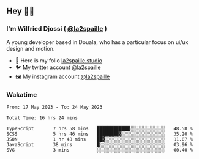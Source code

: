 ## Hey 👋🏾
### I'm Wilfried Djossi ( <a href="https://twitter.com/la2spaille/" target="_blank">@la2spaille</a> )
A young developer based in Douala, who has a particular focus on ui/ux design and motion.

- 🎨 Here is my folio [la2spaille.studio](https://la2spaille.studio/)
- 🐦 My twitter account [@la2spaille](https://twitter.com/la2spaille/)
- 🖼 My instagram account [@la2spaille](https://www.instagram.com/la2spaille/)

### Wakatime
<!--START_SECTION:waka-->

```text
From: 17 May 2023 - To: 24 May 2023

Total Time: 16 hrs 24 mins

TypeScript       7 hrs 58 mins   ████████████░░░░░░░░░░░░░   48.58 %
SCSS             5 hrs 46 mins   ████████▓░░░░░░░░░░░░░░░░   35.20 %
JSON             1 hr 48 mins    ██▓░░░░░░░░░░░░░░░░░░░░░░   11.07 %
JavaScript       38 mins         █░░░░░░░░░░░░░░░░░░░░░░░░   03.96 %
SVG              3 mins          ░░░░░░░░░░░░░░░░░░░░░░░░░   00.40 %
```

<!--END_SECTION:waka-->
<!--
**la2spaille/la2spaille** is a ✨ _special_ ✨ repository because its `README.md` (this file) appears on your GitHub profile.

Here are some ideas to get you started:

- 🔭 I’m currently working on ...
- 🌱 I’m currently learning ...
- 👯 I’m looking to collaborate on ...
- 🤔 I’m looking for help with ...
- 💬 Ask me about ...
- 📫 How to reach me: ...
- 😄 Pronouns: ...
- ⚡ Fun fact: ...
-->
